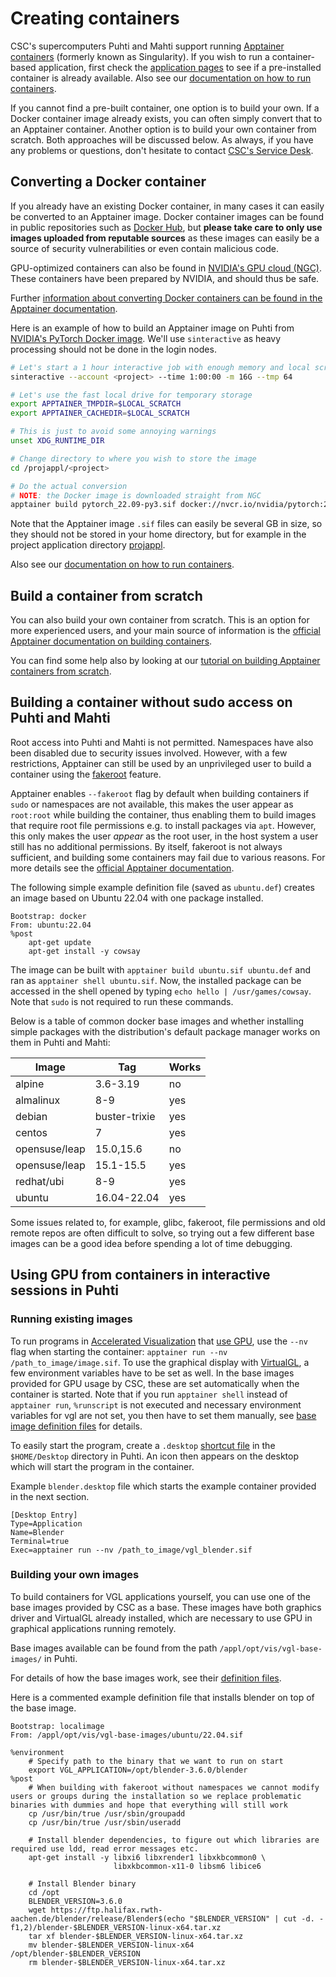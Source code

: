 # Creating containers

CSC's supercomputers Puhti and Mahti support running [Apptainer containers](https://apptainer.org/) (formerly known as Singularity). If you wish to run a container-based application, first check the [application pages](../../apps/index.md) to see if a pre-installed container is already available. Also see our [documentation on how to run containers](run-existing.md).

If you cannot find a pre-built container, one option is to build your own. If a Docker container image already exists, you can often simply convert that to an Apptainer container. Another option is to build your own container from scratch.  Both approaches will be discussed below. As always, if you have any problems or questions, don't hesitate to contact [CSC's Service Desk](../../support/contact.md).

## Converting a Docker container

If you already have an existing Docker container, in many cases it can easily be converted to an Apptainer image. Docker container images can be found in public repositories such as [Docker Hub](https://hub.docker.com/), but **please take care to only use images uploaded from reputable sources** as these images can easily be a source of security vulnerabilities or even contain malicious code.

GPU-optimized containers can also be found in [NVIDIA's GPU cloud (NGC)](https://catalog.ngc.nvidia.com/). These containers have been prepared by NVIDIA, and should thus be safe.

Further [information about converting Docker containers can be found in the Apptainer documentation](https://apptainer.org/docs/user/main/docker_and_oci.html).

Here is an example of how to build an Apptainer image on Puhti from [NVIDIA's PyTorch Docker image](https://catalog.ngc.nvidia.com/orgs/nvidia/containers/pytorch). We'll use `sinteractive` as heavy processing should not be done in the login nodes.

```bash
# Let's start a 1 hour interactive job with enough memory and local scratch space
sinteractive --account <project> --time 1:00:00 -m 16G --tmp 64

# Let's use the fast local drive for temporary storage
export APPTAINER_TMPDIR=$LOCAL_SCRATCH
export APPTAINER_CACHEDIR=$LOCAL_SCRATCH

# This is just to avoid some annoying warnings
unset XDG_RUNTIME_DIR

# Change directory to where you wish to store the image
cd /projappl/<project>

# Do the actual conversion
# NOTE: the Docker image is downloaded straight from NGC
apptainer build pytorch_22.09-py3.sif docker://nvcr.io/nvidia/pytorch:22.09-py3
```

Note that the Apptainer image `.sif` files can easily be several GB in size, so they should not be stored in your home directory, but for example in the project application directory [projappl](/computing/disk).

Also see our [documentation on how to run containers](run-existing.md).

## Build a container from scratch

You can also build your own container from scratch. This is an option for more experienced users, and your main source of information is the [official Apptainer documentation on building containers](https://apptainer.org/docs/user/main/build_a_container.html).

You can find some help also by looking at our [tutorial on building Apptainer containers from scratch](../../support/tutorials/singularity-scratch.md).

## Building a container without sudo access on Puhti and Mahti

Root access into Puhti and Mahti is not permitted. Namespaces have also been disabled due to security issues involved. However, with a few restrictions, Apptainer can still be used by an unprivileged user to build a container using the [fakeroot](https://apptainer.org/docs/user/main/fakeroot.html) feature.

Apptainer enables `--fakeroot` flag by default when building containers if `sudo` or namespaces are not available, this makes the user appear as `root:root` while building the container, thus enabling them to build images that require root file permissions e.g. to install packages via `apt`.
However, this only makes the user *appear* as the root user, in the host system a user still has no additional permissions. By itself, fakeroot is not always sufficient, and building some containers may fail due to various reasons. For more details see the [official Apptainer documentation](https://apptainer.org/docs/user/main/fakeroot.html).

The following simple example definition file (saved as `ubuntu.def`) creates an image based on Ubuntu 22.04 with one package installed.

```text title="ubuntu.def"
Bootstrap: docker
From: ubuntu:22.04
%post
	apt-get update
	apt-get install -y cowsay
```

The image can be built with `apptainer build ubuntu.sif ubuntu.def` and ran as `apptainer shell ubuntu.sif`. Now, the installed package can be accessed in the shell opened by typing `echo hello | /usr/games/cowsay`. Note that `sudo` is not required to run these commands.

Below is a table of common docker base images and whether installing simple packages with the distribution's default package manager works on them in Puhti and Mahti:

|Image|Tag|Works|
|-----|---|-----|
|alpine|3.6-3.19|no|
|almalinux|8-9|yes|
|debian|buster-trixie|yes|
|centos|7|yes|
|opensuse/leap|15.0,15.6|no|
|opensuse/leap|15.1-15.5|yes|
|redhat/ubi|8-9|yes|
|ubuntu|16.04-22.04|yes|

Some issues related to, for example, glibc, fakeroot, file permissions and old remote repos are often difficult to solve, so trying out a few different base images can be a good idea before spending a lot of time debugging.

## Using GPU from containers in interactive sessions in Puhti

### Running existing images

To run programs in [Accelerated Visualization](../webinterface/accelerated-visualization/) that [use GPU](https://apptainer.org/docs/user/latest/gpu.html), use the `--nv` flag when starting the container: `apptainer run --nv /path_to_image/image.sif`. To use the graphical display with [VirtualGL](https://virtualgl.org/), a few environment variables have to be set as well. In the base images provided for GPU usage by CSC, these are set automatically when the container is started. Note that if you run `apptainer shell` instead of `apptainer run`, `%runscript` is not executed and necessary environment variables for vgl are not set, you then have to set them manually, see [base image definition files](https://github.com/CSCfi/singularity-recipes/tree/main/visualization) for details.

To easily start the program, create a `.desktop` [shortcut file](https://specifications.freedesktop.org/desktop-entry-spec/desktop-entry-spec-latest.html#recognized-keys) in the `$HOME/Desktop` directory in Puhti. An icon then appears on the desktop which will start the program in the container.

Example `blender.desktop` file which starts the example container provided in the next section.
```
[Desktop Entry]
Type=Application
Name=Blender
Terminal=true
Exec=apptainer run --nv /path_to_image/vgl_blender.sif
```

### Building your own images
To build containers for VGL applications yourself, you can use one of the base images provided by CSC as a base. These images have both graphics driver and VirtualGL already installed, which are necessary to use GPU in graphical applications running remotely.

Base images available can be found from the path `/appl/opt/vis/vgl-base-images/` in Puhti.

For details of how the base images work, see their [definition files](https://github.com/CSCfi/singularity-recipes/tree/main/visualization).

Here is a commented example definition file that installs blender on top of the base image.

```
Bootstrap: localimage
From: /appl/opt/vis/vgl-base-images/ubuntu/22.04.sif 

%environment
	# Specify path to the binary that we want to run on start
	export VGL_APPLICATION=/opt/blender-3.6.0/blender
%post
	# When building with fakeroot without namespaces we cannot modify users or groups during the installation so we replace problematic binaries with dummies and hope that everything will still work
	cp /usr/bin/true /usr/sbin/groupadd
	cp /usr/bin/true /usr/sbin/useradd

	# Install blender dependencies, to figure out which libraries are required use ldd, read error messages etc.
	apt-get install -y libxi6 libxrender1 libxkbcommon0 \
	                   libxkbcommon-x11-0 libsm6 libice6

	# Install Blender binary
	cd /opt
	BLENDER_VERSION=3.6.0
	wget https://ftp.halifax.rwth-aachen.de/blender/release/Blender$(echo "$BLENDER_VERSION" | cut -d. -f1,2)/blender-$BLENDER_VERSION-linux-x64.tar.xz
	tar xf blender-$BLENDER_VERSION-linux-x64.tar.xz
	mv blender-$BLENDER_VERSION-linux-x64 /opt/blender-$BLENDER_VERSION
	rm blender-$BLENDER_VERSION-linux-x64.tar.xz
```
